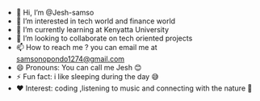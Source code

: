 - 👋 Hi, I’m @Jesh-samso
- 👀 I’m interested in tech world and finance world
- 🌱 I’m currently learning at Kenyatta University
- 💞️ I’m looking to collaborate on tech oriented projects
- 📫 How to reach me ? you can email me at samsonopondo1274@gmail.com
- 😄 Pronouns: You can call me Jesh 😊
- ⚡ Fun fact: i like sleeping during the day 😅
- ❤  Interest: coding ,listening to music and connecting with the nature 🌿
<!---
Jesh-samso/Jesh-samso is a ✨ special ✨ repository because its `README.md` (this file) appears on your GitHub profile.
You can click the Preview link to take a look at your changes.
--->
